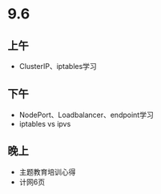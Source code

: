 # 9.6

## 上午

- ClusterIP、iptables学习

## 下午

- NodePort、Loadbalancer、endpoint学习
- iptables vs ipvs

## 晚上

- 主题教育培训心得
- 计网6页

